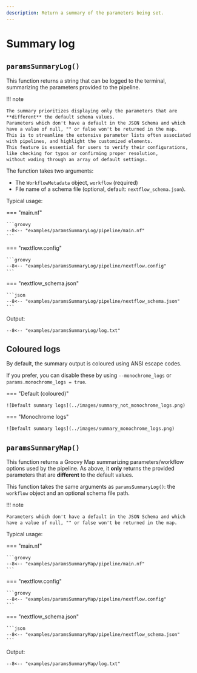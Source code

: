 ```yaml
---
description: Return a summary of the parameters being set.
---
```


# Summary log

## `paramsSummaryLog()`

This function returns a string that can be logged to the terminal, summarizing the parameters provided to the pipeline.

!!! note

    The summary prioritizes displaying only the parameters that are **different** the default schema values.
    Parameters which don't have a default in the JSON Schema and which have a value of null, "" or false won't be returned in the map.
    This is to streamline the extensive parameter lists often associated with pipelines, and highlight the customized elements.
    This feature is essential for users to verify their configurations, like checking for typos or confirming proper resolution,
    without wading through an array of default settings.

The function takes two arguments:

- The `WorkflowMetadata` object, `workflow` (required)
- File name of a schema file (optional, default: `nextflow_schema.json`).

Typical usage:

=== "main.nf"

    ```groovy
    --8<-- "examples/paramsSummaryLog/pipeline/main.nf"
    ```

=== "nextflow.config"

    ```groovy
    --8<-- "examples/paramsSummaryLog/pipeline/nextflow.config"
    ```

=== "nextflow_schema.json"

    ```json
    --8<-- "examples/paramsSummaryLog/pipeline/nextflow_schema.json"
    ```

Output:

```
--8<-- "examples/paramsSummaryLog/log.txt"
```

## Coloured logs

By default, the summary output is coloured using ANSI escape codes.

If you prefer, you can disable these by using `--monochrome_logs` or `params.monochrome_logs = true`.

=== "Default (coloured)"

    ![Default summary logs](../images/summary_not_monochrome_logs.png)

=== "Monochrome logs"

    ![Default summary logs](../images/summary_monochrome_logs.png)

## `paramsSummaryMap()`

This function returns a Groovy Map summarizing parameters/workflow options used by the pipeline.
As above, it **only** returns the provided parameters that are **different** to the default values.

This function takes the same arguments as `paramsSummaryLog()`: the `workflow` object and an optional schema file path.

!!! note

    Parameters which don't have a default in the JSON Schema and which have a value of null, "" or false won't be returned in the map.

Typical usage:

=== "main.nf"

    ```groovy
    --8<-- "examples/paramsSummaryMap/pipeline/main.nf"
    ```

=== "nextflow.config"

    ```groovy
    --8<-- "examples/paramsSummaryMap/pipeline/nextflow.config"
    ```

=== "nextflow_schema.json"

    ```json
    --8<-- "examples/paramsSummaryMap/pipeline/nextflow_schema.json"
    ```

Output:

```
--8<-- "examples/paramsSummaryMap/log.txt"
```
